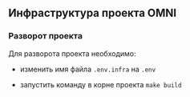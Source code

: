 ## Инфраструктура проекта OMNI

### Разворот проекта

Для разворота проекта необходимо:

- изменить имя файла `.env.infra` на `.env`

- запустить команду в корне проекта `make build`

 
 
 
